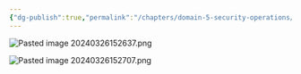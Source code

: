 ```yaml
---
{"dg-publish":true,"permalink":"/chapters/domain-5-security-operations/domain-5-security-operations/5-22-asymmetric-encryption/","noteIcon":""}
---
```



![Pasted image 20240326152637.png](/img/user/Pasted%20image%2020240326152637.png)

![Pasted image 20240326152707.png](/img/user/Pasted%20image%2020240326152707.png)